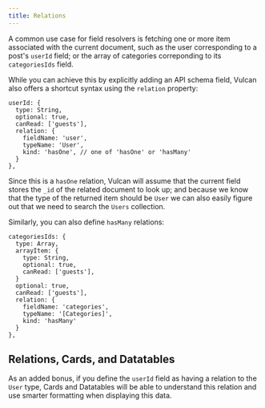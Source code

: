 ```yaml
---
title: Relations
---
```


A common use case for field resolvers is fetching one or more item associated with the current document, such as the user corresponding to a post's `userId` field; or the array of categories correponding to its `categoriesIds` field. 

While you can achieve this by explicitly adding an API schema field, Vulcan also offers a shortcut syntax using the `relation` property:

```
userId: {
  type: String,
  optional: true,
  canRead: ['guests'],
  relation: {
    fieldName: 'user',
    typeName: 'User',
    kind: 'hasOne', // one of 'hasOne' or 'hasMany'
  }
},
```

Since this is a `hasOne` relation, Vulcan will assume that the current field stores the `_id` of the related document to look up; and because we know that the type of the returned item should be `User` we can also easily figure out that we need to search the `Users` collection.

Similarly, you can also define `hasMany` relations:

```
categoriesIds: {
  type: Array,
  arrayItem: {
    type: String,
    optional: true,
    canRead: ['guests'],
  }
  optional: true,
  canRead: ['guests'],
  relation: {
    fieldName: 'categories',
    typeName: '[Categories]',
    kind: 'hasMany'
  }
},
```

## Relations, Cards, and Datatables

As an added bonus, if you define the `userId` field as having a relation to the `User` type, Cards and Datatables will be able to understand this relation and use smarter formatting when displaying this data. 
